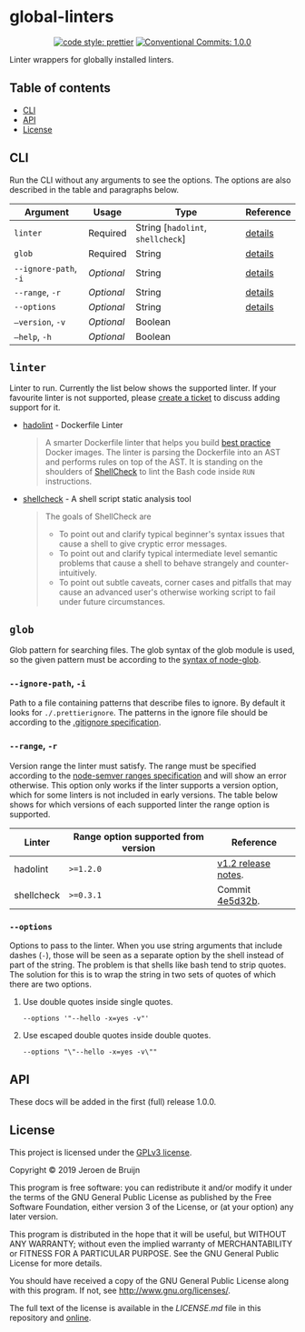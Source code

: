 # global-linters

<p align="center">
  <a href="https://github.com/prettier/prettier#readme">
    <img alt="code style: prettier" src="https://img.shields.io/badge/code_style-prettier-ff69b4.svg?style=flat-square"></a>
  <a href="https://conventionalcommits.org">
    <img alt="Conventional Commits: 1.0.0" src="https://img.shields.io/badge/Conventional%20Commits-1.0.0-yellow.svg?style=flat-square"></a>
</p>

Linter wrappers for globally installed linters.

## Table of contents

- [CLI](#cli)
- [API](#api)
- [License](#license)

<a name="cli"></a>

## CLI

Run the CLI without any arguments to see the options. The options are also described in the table and paragraphs below.

| Argument              | Usage      | Type                              | Reference                   |
| --------------------- | ---------- | --------------------------------- | --------------------------- |
| `linter`              | Required   | String [`hadolint`, `shellcheck`] | [details](#cli-linter)      |
| `glob`                | Required   | String                            | [details](#cli-glob)        |
| `--ignore-path`, `-i` | _Optional_ | String                            | [details](#cli-ignore-path) |
| `--range`, `-r`       | _Optional_ | String                            | [details](#cli-range)       |
| `--options`           | _Optional_ | String                            | [details](#cli-options)     |
| `—version`, `-v`      | _Optional_ | Boolean                           |                             |
| `—help`, `-h`         | _Optional_ | Boolean                           |                             |

<a name="cli-linter"></a>

## `linter`

Linter to run. Currently the list below shows the supported linter. If your favourite linter is not supported, please [create a ticket](https://github.com/vidavidorra/global-linters/issues/new) to discuss adding support for it.

- [hadolint](https://github.com/hadolint/hadolint) - Dockerfile Linter

  > A smarter Dockerfile linter that helps you build [best practice](https://docs.docker.com/engine/userguide/eng-image/dockerfile_best-practices) Docker images. The linter is parsing the Dockerfile into an AST and performs rules on top of the AST. It is standing on the shoulders of [ShellCheck](https://github.com/koalaman/shellcheck) to lint the Bash code inside `RUN` instructions.

- [shellcheck](https://github.com/koalaman/shellcheck) - A shell script static analysis tool

  > The goals of ShellCheck are
  >
  > - To point out and clarify typical beginner's syntax issues that cause a shell to give cryptic error messages.
  > - To point out and clarify typical intermediate level semantic problems that cause a shell to behave strangely and counter-intuitively.
  > - To point out subtle caveats, corner cases and pitfalls that may cause an advanced user's otherwise working script to fail under future circumstances.

<a name="cli-glob"></a>

## `glob`

Glob pattern for searching files. The glob syntax of the glob module is used, so the given pattern must be according to the [syntax of node-glob](https://github.com/isaacs/node-glob#glob-primer).

<a name="cli-ignore-path"></a>

### `--ignore-path`, `-i`

Path to a file containing patterns that describe files to ignore. By default it looks for `./.prettierignore`. The patterns in the ignore file should be according to the [.gitignore specification](http://git-scm.com/docs/gitignore).

<a name="cli-range"></a>

### `--range`, `-r`

Version range the linter must satisfy. The range must be specified according to the [node-semver ranges specification](https://github.com/npm/node-semver#ranges) and will show an error otherwise. This option only works if the linter supports a version option, which for some linters is not included in early versions. The table below shows for which versions of each supported linter the range option is supported.

| Linter     | Range option supported from version | Reference                                                                     |
| ---------- | ----------------------------------- | ----------------------------------------------------------------------------- |
| hadolint   | `>=1.2.0`                           | [v1.2 release notes](https://github.com/hadolint/hadolint/releases/tag/v1.2). |
| shellcheck | `>=0.3.1`                           | Commit [4e5d32b](https://github.com/koalaman/shellcheck/commit/4e5d32b).      |

<a name="cli-options"></a>

### `--options`

Options to pass to the linter. When you use string arguments that include dashes (`-`), those will be seen as a separate option by the shell instead of part of the string. The problem is that shells like bash tend to strip quotes. The solution for this is to wrap the string in two sets of quotes of which there are two options.

1. Use double quotes inside single quotes.

   ```shell
   --options '"--hello -x=yes -v"'
   ```

2. Use escaped double quotes inside double quotes.

   ```shell
   --options "\"--hello -x=yes -v\""
   ```

<a name="api"></a>

## API

These docs will be added in the first (full) release 1.0.0.

<a name="license"></a>

## License

This project is licensed under the [GPLv3 license](https://www.gnu.org/licenses/gpl.html).

Copyright © 2019 Jeroen de Bruijn

This program is free software: you can redistribute it and/or modify
it under the terms of the GNU General Public License as published by
the Free Software Foundation, either version 3 of the License, or
(at your option) any later version.

This program is distributed in the hope that it will be useful,
but WITHOUT ANY WARRANTY; without even the implied warranty of
MERCHANTABILITY or FITNESS FOR A PARTICULAR PURPOSE. See the
GNU General Public License for more details.

You should have received a copy of the GNU General Public License
along with this program. If not, see <http://www.gnu.org/licenses/>.

The full text of the license is available in the _LICENSE.md_ file in this repository and [online](https://www.gnu.org/licenses/gpl.html).
